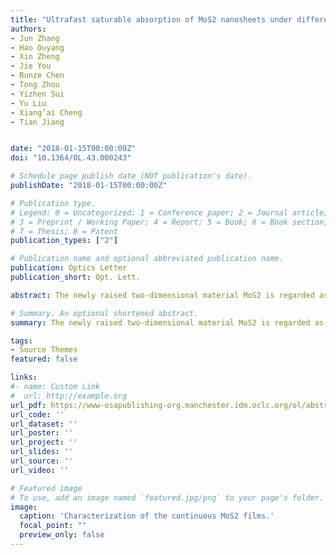 ```yaml
---
title: "Ultrafast saturable absorption of MoS2 nanosheets under different pulse-width excitation conditions"
authors:
- Jun Zhang
- Hao Ouyang
- Xin Zheng
- Jie You
- Runze Chen
- Tong Zhou
- Yizhen Sui
- Yu Liu
- Xiang’ai Cheng
- Tian Jiang


date: "2018-01-15T00:00:00Z"
doi: "10.1364/OL.43.000243"

# Schedule page publish date (NOT publication's date).
publishDate: "2018-01-15T00:00:00Z"

# Publication type.
# Legend: 0 = Uncategorized; 1 = Conference paper; 2 = Journal article;
# 3 = Preprint / Working Paper; 4 = Report; 5 = Book; 6 = Book section;
# 7 = Thesis; 8 = Patent
publication_types: ["2"]

# Publication name and optional abbreviated publication name.
publication: Optics Letter
publication_short: Opt. Lett.

abstract: The newly raised two-dimensional material MoS2 is regarded as an ideal candidate for saturated absorbers. Here, the open-aperture Z-scan method is used to study the saturation absorption (SA) response of monolayer and multilayer MoS2, considering laser irradiation with different pulse widths. Specifically, in cases of 10 ns and 10 ps laser pulses, the accumulative nonlinearity [e.g., free carrier absorption (FCA)] coupled with SA is found in both monolayer and multilayer MoS2. However, under a 65 fs pulse laser, the instantaneous nonlinearity [e.g., two-photon absorption (TPA)] and the SA effect turn to play a significant role. Additionally, the saturation of both TPA and FCA is observed in MoS2. Importantly, the modulation depth of MoS2 shows different change trends by adjusting the laser pulse width.

# Summary. An optional shortened abstract.
summary: The newly raised two-dimensional material MoS2 is regarded as an ideal candidate for saturated absorbers. Here, the open-aperture Z-scan method is used to study the saturation absorption (SA) response of monolayer and multilayer MoS2, considering laser irradiation with different pulse widths. Specifically, in cases of 10 ns and 10 ps laser pulses, the accumulative nonlinearity [e.g., free carrier absorption (FCA)] coupled with SA is found in both monolayer and multilayer MoS2. However, under a 65 fs pulse laser, the instantaneous nonlinearity [e.g., two-photon absorption (TPA)] and the SA effect turn to play a significant role. Additionally, the saturation of both TPA and FCA is observed in MoS2. Importantly, the modulation depth of MoS2 shows different change trends by adjusting the laser pulse width.

tags:
- Source Themes
featured: false

links:
#- name: Custom Link
#  url: http://example.org
url_pdf: https://www-osapublishing-org.manchester.idm.oclc.org/ol/abstract.cfm?uri=ol-43-2-243
url_code: ''
url_dataset: ''
url_poster: ''
url_project: ''
url_slides: ''
url_source: ''
url_video: ''

# Featured image
# To use, add an image named `featured.jpg/png` to your page's folder. 
image:
  caption: 'Characterization of the continuous MoS2 films.'
  focal_point: ""
  preview_only: false
---
```


